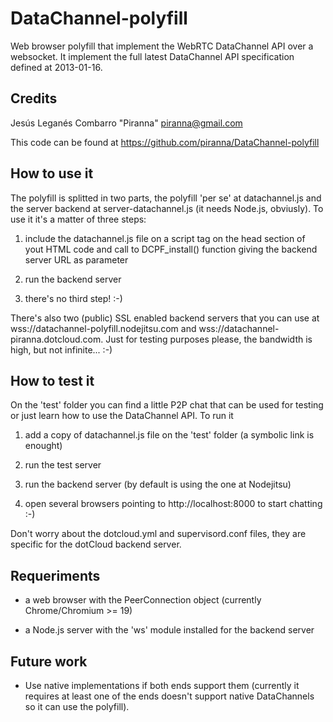DataChannel-polyfill
====================

Web browser polyfill that implement the WebRTC DataChannel API over a websocket.
It implement the full latest DataChannel API specification defined at 2013-01-16.

Credits
-------
Jesús Leganés Combarro "Piranna" <piranna@gmail.com>

This code can be found at https://github.com/piranna/DataChannel-polyfill

How to use it
-------------
The polyfill is splitted in two parts, the polyfill 'per se' at datachannel.js
and the server backend at server-datachannel.js (it needs Node.js, obviusly). To
use it it's a matter of three steps:

1. include the datachannel.js file on a script tag on the head section of yout
   HTML code and call to DCPF_install() function giving the backend server URL
   as parameter

2. run the backend server

3. there's no third step! :-)

There's also two (public) SSL enabled backend servers that you can use at
wss://datachannel-polyfill.nodejitsu.com and wss://datachannel-piranna.dotcloud.com.
Just for testing purposes please, the bandwidth is high, but not infinite... :-)

How to test it
--------------
On the 'test' folder you can find a little P2P chat that can be used for testing
or just learn how to use the DataChannel API. To run it

1. add a copy of datachannel.js file on the 'test' folder (a symbolic link is
   enought)

2. run the test server

3. run the backend server (by default is using the one at Nodejitsu)

4. open several browsers pointing to http://localhost:8000 to start chatting :-)

Don't worry about the dotcloud.yml and supervisord.conf files, they are specific
for the dotCloud backend server.

Requeriments
------------
* a web browser with the PeerConnection object (currently Chrome/Chromium >= 19)

* a Node.js server with the 'ws' module installed for the backend server

Future work
-----------
* Use native implementations if both ends support them (currently it requires at
  least one of the ends doesn't support native DataChannels so it can use the
  polyfill).

